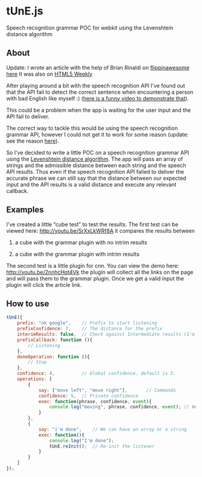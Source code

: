 # tUnE.js 
Speech recognition grammar POC for webkit using the Levenshtein distance algorithm

## About
Update:
I wrote an article with the help of Brian Rinaldi on [flippinawesome](http://flippinawesome.org/)
[here](http://flippinawesome.org/2014/03/10/improving-speech-recognition-in-the-browser/)
It was also on [HTML5 Weekly](http://html5weekly.com/issues/128)

After playing around a bit with the speech recognition API I've found out that the API fail to detect the correct sentence when encountering a person with bad English like myself :) ([here is a funny video to demonstrate that](http://youtu.be/5FFRoYhTJQQ)).

This could be a problem when the app is waiting for the user input and the API fail to deliver.

The correct way to tackle this would be using the speech recognition grammar API, however I could not get it to work for some reason (update: see the reason [here](https://groups.google.com/a/chromium.org/forum/#!msg/chromium-html5/Rh2a-PW90lU/EJkYomTnp8kJ)).

So I've decided to write a little POC on a speech recognition grammar API using the [Levenshtein distance algorithm](http://en.wikipedia.org/wiki/Levenshtein_distance). 
The app will pass an array of strings and the admissible distance between each string and the speech API results. Thus even if the speech recognition API failed to deliver the accurate phrase we can still say that the distance between our expected input and the API results is a valid distance and execute any relevant callback.

## Examples
I've created a little “cube test” to test the results.
The first test can be viewed here: http://youtu.be/SrXxLkWRf8A
it compares the results between 


1. a cube with the grammar plugin with no intrim results

2. a cube with the grammar plugin with intrim results


The second test is a little plugin for cnn. You can view the demo here: http://youtu.be/2nnhcHqt4Vk
the plugin will collect all the links on the page and will pass them to the grammar plugin. Once we get a valid input the plugin will click the article link.

## How to use

```javascript
tUnE({
    prefix: "ok google",    // Prefix to start listening
    prefixConfidence: 7,    // The distance for the prefix
    interimResults: false,  // Check against Intermediate results (I'm still testing that).
    prefixCallback: function (){
        // Listening
    },
    doneOperation: function (){
        // Stop
    },
    confidence: 4,          // Global confidence. default is 5.
    operations: [
        {
            say: ["move left", "move right"],       // Commands
            confidence: 5,  // Private confidence
            exec: function(phrase, confidence, event){
                console.log("moving", phrase, confidence, event); // We have results
            }
        },
        {
            say: "i'm done",    // We can have an array or a string
            exec: function(){
                console.log("I'm done");
                tUnE.reInit();  // Re-init the listener
            }
        }                            
    ]
});
```

